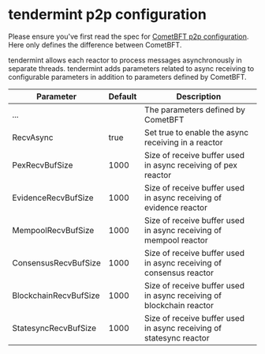 # tendermint p2p configuration

Please ensure you've first read the spec for [CometBFT p2p configuration](https://github.com/cometbft/cometbft/blob/v0.34.x/spec/p2p/v0.34/configuration.md). Here only defines the difference between CometBFT.

tendermint allows each reactor to process messages asynchronously in separate threads. tendermint adds parameters related to async receiving to configurable parameters in addition to parameters defined by CometBFT.

| Parameter             | Default | Description                                                          |
| --------------------- | ------- | -------------------------------------------------------------------- |
| ...                   |         | The parameters defined by CometBFT                                   |
| RecvAsync             | true    | Set true to enable the async receiving in a reactor                  |
| PexRecvBufSize        | 1000    | Size of receive buffer used in async receiving of pex reactor        |
| EvidenceRecvBufSize   | 1000    | Size of receive buffer used in async receiving of evidence reactor   |
| MempoolRecvBufSize    | 1000    | Size of receive buffer used in async receiving of mempool reactor    |
| ConsensusRecvBufSize  | 1000    | Size of receive buffer used in async receiving of consensus reactor  |
| BlockchainRecvBufSize | 1000    | Size of receive buffer used in async receiving of blockchain reactor |
| StatesyncRecvBufSize  | 1000    | Size of receive buffer used in async receiving of statesync reactor  |

